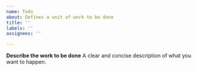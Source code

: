 ```yaml
---
name: Todo
about: Defines a unit of work to be done
title: ''
labels: ''
assignees: ''

---
```


**Describe the work to be done**
A clear and concise description of what you want to happen.
